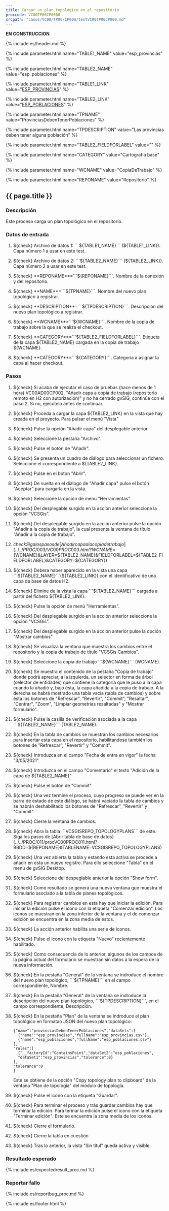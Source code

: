 ```yaml
---
title: Cargar un plan topológico en el repositorio
proccode: VC00TP00CP0000
srcpath: "casos/VC00/TP00/CP000/testVC00TP00CP000.md"
---
```


**EN CONSTRUCCION**

{% include es/header.md %}

{% include parameter.html name="TABLE1_NAME" value="esp_provincias" %}

{% include parameter.html name="TABLE2_NAME" value="esp_poblaciones" %}

{% include parameter.html name="TABLE1_LINK" value="<a href='../../data/esp_provincias.csv'>ESP_PROVINCIAS</a>" %}

{% include parameter.html name="TABLE2_LINK" value="<a href='../../data/esp_poblaciones.csv'>ESP_POBLACIONES</a>" %}

{% include parameter.html name="TPNAME" value="ProvinciasDebenTenerPoblaciones" %}

{% include parameter.html name="TPDESCRIPTION" value="Las provincias deben tener alguna población" %}

{% include parameter.html name="TABLE2_FIELDFORLABEL" value="" %}

{% include parameter.html name="CATEGORY" value="Cartografia base" %}

{% include parameter.html name="WCNAME" value="CopiaDeTrabajo" %}

{% include parameter.html name="REPONAME" value="Repositorio" %}


## {{ page.title }}

### Descripción

Este proceso carga un plan topológico en el repositorio.

### Datos de entrada

1. ${check} Archivo de datos 1: ```${TABLE1_NAME}``` (${TABLE1_LINK}). Capa número 1 a usar en este test. 

2. ${check} Archivo de datos 2: ```${TABLE2_NAME}``` (${TABLE2_LINK}). Capa número 2 a usar en este test. 

3. ${check} **REPONAME**=```${REPONAME}```. Nombre de la conexión y del repositorio.

4. ${check} **NAME**=```${TPNAME}```. Nombre del nuevo plan topológico a registrar.

5. ${check} **DESCRIPTION**=```${TPDESCRIPTION}```. Descripción del nuevo plan topológico a registrar.

6. ${check} **WCNAME**=```${WCNAME}```. Nombre de la copia de trabajo sobre la que se realiza el checkout.

7. ${check} **CATEGORY**=```${TABLE2_FIELDFORLABEL}```. Etiqueta de la capa ${TABLE2_NAME} cargada en
la copia de trabajo ${WCNAME}.

8. ${check} **CATEGORY**=```${CATEGORY}```. Categoria a asignar la capa al hacer checkout.




### Pasos

1. ${check} Si acaba de ejecutar el caso de pruebas (hace menos de 1 hora) VC00AD00CP002,
    "Añadir capa a copia de trabajo (repositorio remoto en H2 con autorización)"
    y no ha cerrado gvSIG, continúe con el paso 2. Si no, ejecútelo antes de continuar.

2. ${check} Proceda a cargar la capa ${TABLE2_LINK} en la vista que hay creada 
   en el proyecto. Para pulsar el menú "Vista"
   
3. ${check} Pulse la opción "Añadir capa" del desplegable anterior.

4. ${check} Seleccione la pestaña "Archivo".

5. ${check} Pulse el botón de "Añadir".

6. ${check} Se presenta un cuadro de diálogo para seleccionar un fichero. 
    Seleccione el correspondiente a ${TABLE2_LINK}.
     
7. ${check} Pulse en el boton "Abrir".

8. ${check} De vuelta en el dialogo de "Añadir capa" pulse el botón "Aceptar" 
    para cargarla en la vista.

9. ${check} Seleccione la opción de menu "Herramientas"

10. ${check} Del desplegable surgido en la acción anterior seleccione la opción "VCSGis".

11. ${check} Del desplegable surgido en la acción anterior pulse la opción "Añadir a la copia de trabajo",
    la cual presenta la ventana de título "Añadir a la copia de trabajo".

12. ${check} Siga los pasos de 
    [Añadir capa a la copia de trabajo](../../PROC/003/VC00PROC003.html?WCNAME=${WCNAME}&LAYER=${TABLE2_NAME}&FIELDFORLABEL=${TABLE2_FIELDFORLABEL}&CATEGORY=${CATEGORY}) 

13. ${check} Debera haber aparecido en la vista una capa 
    ```${TABLE2_NAME}```(${TABLE2_LINK}) con el identificativo de una capa de base de datos H2.

14. ${check} Elimine de la vista la capa ```${TABLE2_NAME}``` cargada 
    a partir del fichero ${TABLE2_LINK}.

15. ${check} Pulse la opción de menú "Herramientas".

16. ${check} Del desplegable surgido en la acción anterior seleccione la opción "VCSGis".

17. ${check} Del desplegable surgido en la acción anterior pulse la opción "Mostrar cambios"

18. ${check} Se visualiza la ventana que muestra los cambios entre el repositorio y la copia de trabajo
   de título  "VCSGis Cambios".

19. ${check} Seleccione la copia de trabajo ```${WCNAME}``` (WCNAME).

20. ${check} Se muestra el contenido de la pestaña "Copia de trabajo" donde podrá apreciar,
    a la izquierda, un selector en forma de árbol (selector de entidades) que contiene la categoría que le 
    puso a la capa cuando la añadió y, bajo ésta, la capa añadida a la copia de trabajo.
    A la derecha se habrá mostrado una tabla vacía (tabla de cambios) y sobre ésta los botones de "Refrescar",
    "Revertir", "Commit", "Resaltar", "Centrar", "Zoom", "Limpiar geometrías resaltadas" y "Mostrar formulario".

21. ${check} Pulse la casilla de verificación asociada a la capa ```${TABLE2_NAME}``` (TABLE2_NAME).

22. ${check} En la tabla de cambios se muestran los cambios necesarios para insertar esta capa en el repositorio, 
    habilitandose también los botones de "Refrescar", "Revertir" y "Commit".

23. ${check} Introduzca en el campo "Fecha de entra en vigor" la fecha "3/05/2021"

24. ${check} Introduzca en el campo "Comentario" el texto "Adición de la capa de ${TABLE2_NAME}"

25. ${check} Pulse el botón de "Commit"

26. ${check} Una vez termine el proceso, cuyo progreso se puede ver en la barra de estado de este diálogo,
    se habrá vaciado la tabla de cambios y se habrán deshabilitado los botones de "Refrescar", "Revertir" y "Commit".
    
27. ${check} Cierre la ventana de cambios.

28. ${check} Abra la  tabla ```VCSGISREPO_TOPOLOGYPLANS``` de este. Siga los pasos de 
    [Abrir tabla de base de datos](../../PROC/011/procVC00PROC011.html?BBDD=${REPONAME}&TABLENAME=VCSGISREPO_TOPOLOGYPLANS)

29. ${check} Una vez abierta la tabla y estando esta activa se procede a añadir en esta un nuevo registro. Para ello 
    seleccione "Tabla" en el menú de gvSIG Desktop.

30. ${check} Seleccione del despeglable anterior la opción "Show form". 

31. ${check} Como resultado se genera una nueva ventana que muestra el formulario asociado a la tabla de planes topológicos.

32. ${check} Para registrar cambios en esta hay que iniciar la edición. Para iniciar la edición pulse el icono con la
   etiqueta "Comenzar edición". Los iconos se muestran en la zona inferior de la ventana y el de comenzar edición se
   encuentra en la zona media de estos.

33. ${check} La acción anterior habilita una serie de iconos.

34. ${check} Pulse el icono con la etiqueta "Nuevo" recientemente habilitado.

35. ${check} Como consecuencia de lo anterior, algunos de los campos de la página actual del formulario se muestran
    sin datos a la espera de la nueva información.

36. ${check} En la pestaña "General" de la ventana se indroduce el nombre del nuevo plan topológico,
    ```${TPNAME}``` en el campo correspondiente, Nombre.

37. ${check} En la pestaña "General" de la ventana se indroduce la descripción del nuevo plan topológico,
    ```${TPDESCRIPTION}```, en el campo correspondiente, Descripción.

38. ${check} En la pestaña "Plan" de la ventana se indroduce el plan topológico en formatao JSON del 
    nuevo plan topológico: 

    ```
    {"name":"provinciasDebenTenerPoblaciones","dataSets":[
      {"name":"esp_provincias","fullName":"esp_provincias.csv"},
      {"name":"esp_poblaciones","fullName":"esp_poblaciones.csv"}
    ],
    "rules":[
      {"__factoryId":"ContainsPoint","dataSet2":"esp_poblaciones",
      "dataSet1":"esp_provincias","tolerance":0}
    ],
    "tolerance":0
    }
    ```
    Este se obtiene de la opción "Copy topology plan to clipboard" de la 
    ventana "Plan de topología" del módulo de topología.

39. ${check} Pulse el icono con la etiqueta "Guardar".

40. ${check} Para terminar el proceso y trás guardar cambios hay que terminar la edición. Para terinar la edición pulse 
    el icono con la etiqueta "Terminar edición". Este se encuentra la zona media de los iconos. 

41. ${check} Cierre el formulario.

42. ${check} Cierre la tabla en cuestión

43. ${check} Tras lo anterior, la vista "Sin títul" queda activa y visible.


### Resultado esperado

{% include es/expectedresult_proc.md %}

### Reportar fallo

{% include es/reportbug_proc.md %}

{% include es/footer.html %}

